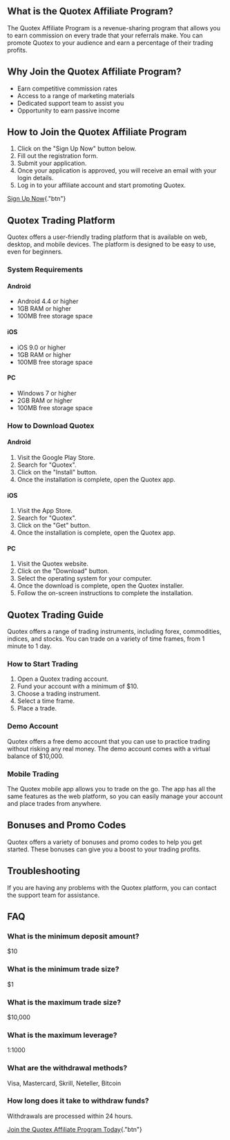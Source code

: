 ## What is the Quotex Affiliate Program?

The Quotex Affiliate Program is a revenue-sharing program that allows
you to earn commission on every trade that your referrals make. You can
promote Quotex to your audience and earn a percentage of their trading
profits.

## Why Join the Quotex Affiliate Program?

-   Earn competitive commission rates
-   Access to a range of marketing materials
-   Dedicated support team to assist you
-   Opportunity to earn passive income

## How to Join the Quotex Affiliate Program

1.  Click on the "Sign Up Now" button below.
2.  Fill out the registration form.
3.  Submit your application.
4.  Once your application is approved, you will receive an email with
    your login details.
5.  Log in to your affiliate account and start promoting Quotex.

[Sign Up Now](\%22https://traff.sbs/brokerqxsignup\%22){."btn"}

## Quotex Trading Platform

Quotex offers a user-friendly trading platform that is available on web,
desktop, and mobile devices. The platform is designed to be easy to use,
even for beginners.

### System Requirements

#### Android

-   Android 4.4 or higher
-   1GB RAM or higher
-   100MB free storage space

#### iOS

-   iOS 9.0 or higher
-   1GB RAM or higher
-   100MB free storage space

#### PC

-   Windows 7 or higher
-   2GB RAM or higher
-   100MB free storage space

### How to Download Quotex

#### Android

1.  Visit the Google Play Store.
2.  Search for "Quotex".
3.  Click on the "Install" button.
4.  Once the installation is complete, open the Quotex app.

#### iOS

1.  Visit the App Store.
2.  Search for "Quotex".
3.  Click on the "Get" button.
4.  Once the installation is complete, open the Quotex app.

#### PC

1.  Visit the Quotex website.
2.  Click on the "Download" button.
3.  Select the operating system for your computer.
4.  Once the download is complete, open the Quotex installer.
5.  Follow the on-screen instructions to complete the installation.

## Quotex Trading Guide

Quotex offers a range of trading instruments, including forex,
commodities, indices, and stocks. You can trade on a variety of time
frames, from 1 minute to 1 day.

### How to Start Trading

1.  Open a Quotex trading account.
2.  Fund your account with a minimum of \$10.
3.  Choose a trading instrument.
4.  Select a time frame.
5.  Place a trade.

### Demo Account

Quotex offers a free demo account that you can use to practice trading
without risking any real money. The demo account comes with a virtual
balance of \$10,000.

### Mobile Trading

The Quotex mobile app allows you to trade on the go. The app has all the
same features as the web platform, so you can easily manage your account
and place trades from anywhere.

## Bonuses and Promo Codes

Quotex offers a variety of bonuses and promo codes to help you get
started. These bonuses can give you a boost to your trading profits.

## Troubleshooting

If you are having any problems with the Quotex platform, you can contact
the support team for assistance.

## FAQ

### What is the minimum deposit amount?

\$10

### What is the minimum trade size?

\$1

### What is the maximum trade size?

\$10,000

### What is the maximum leverage?

1:1000

### What are the withdrawal methods?

Visa, Mastercard, Skrill, Neteller, Bitcoin

### How long does it take to withdraw funds?

Withdrawals are processed within 24 hours.

[Join the Quotex Affiliate Program
Today](\%22https://traff.sbs/brokerqxsignup\%22){."btn"}

